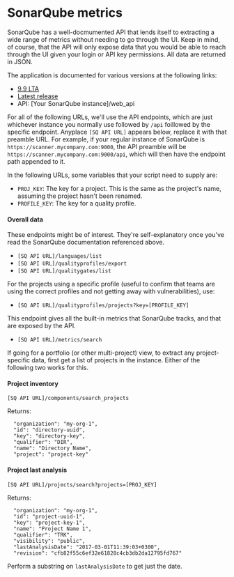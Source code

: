 # SonarQube metrics

SonarQube has a well-docmumented API that lends itself to extracting a wide range of metrics without needing to go through the UI. Keep in mind, of course, that the API will only expose data that you would be able to reach through the UI given your login or API key permissions. All data are returned in JSON.

The application is documented for various versions at the following links:
* [9.9 LTA](https://docs.sonarsource.com/sonarqube/9.9)
* [Latest release](https://docs.sonarsource.com/sonarqube/latest)
* API: [Your SonarQube instance]/web_api

For all of the following URLs, we'll use the API endpoints, which are just whichever instance you normally use followed by ```/api``` foillowed by the specific endpoint. Anyplace ```[SQ API URL]``` appears below, replace it with that preamble URL. For example, if your regular instance of SonarQube is ```https://scanner.mycompany.com:9000```, the API preamble will be ```https://scanner.mycompany.com:9000/api```, which will then  have the endpoint path appended to it.

In the following URLs, some variables that your script need to supply are:

* ```PROJ_KEY```: The key for a project. This is the same as the project's name, assuming the project hasn't been renamed.
* ```PROFILE_KEY```: The key for a quality profile.

#### Overall data

These endpoints might be of interest. They're self-explanatory once you've read the SonarQube documentation referenced above.

* ```[SQ API URL]/languages/list```
* ```[SQ API URL]/qualityprofiles/export```
* ```[SQ API URL]/qualitygates/list```

For the projects using a specific profile (useful to confirm that teams are using the correct profiles and not getting away with vulnerabilities), use:

* ```[SQ API URL]/qualityprofiles/projects?key=[PROFILE_KEY]```

This endpoint gives all the built-in metrics that SonarQube tracks, and that are exposed by the API.

* ```[SQ API URL]/metrics/search```



If going for a portfolio (or other multi-project) view, to extract any project-specific data, first get a list of projects in the instance. Either of the following two works for this.

#### Project inventory

```[SQ API URL]/components/search_projects```

Returns:

      "organization": "my-org-1",
      "id": "directory-uuid",
      "key": "directory-key",
      "qualifier": "DIR",
      "name": "Directory Name",
      "project": "project-key"


#### Project last analysis

```[SQ API URL]/projects/search?projects=[PROJ_KEY]```

Returns:

      "organization": "my-org-1",
      "id": "project-uuid-1",
      "key": "project-key-1",
      "name": "Project Name 1",
      "qualifier": "TRK",
      "visibility": "public",
      "lastAnalysisDate": "2017-03-01T11:39:03+0300",
      "revision": "cfb82f55c6ef32e61828c4cb3db2da12795fd767"

Perform a substring on ```lastAnalysisDate``` to get just the date.




